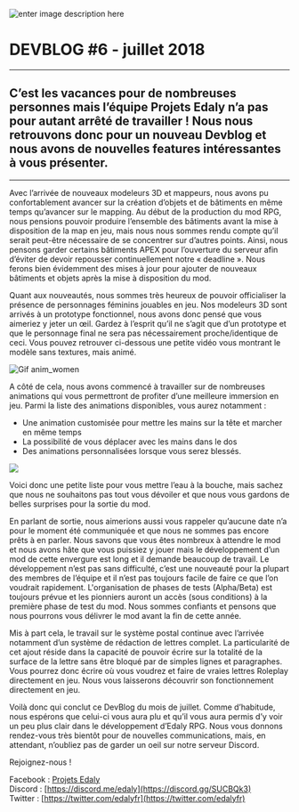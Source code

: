 ![enter image description here](https://cdn.discordapp.com/attachments/327943596873482242/661603080282046475/DB_6_Website.png)
# DEVBLOG #6 - juillet 2018

----------

## C’est les vacances pour de nombreuses personnes mais l’équipe Projets Edaly n’a pas pour autant arrêté de travailler ! Nous nous retrouvons donc pour un nouveau Devblog et nous avons de nouvelles features intéressantes à vous présenter.

----------

Avec l’arrivée de nouveaux modeleurs 3D et mappeurs, nous avons pu confortablement avancer sur la création d’objets et de bâtiments en même temps qu’avancer sur le mapping. Au début de la production du mod RPG, nous pensions pouvoir produire l’ensemble des bâtiments avant la mise à disposition de la map en jeu, mais nous nous sommes rendu compte qu’il serait peut-être nécessaire de se concentrer sur d’autres points. Ainsi, nous pensons garder certains bâtiments APEX pour l’ouverture du serveur afin d’éviter de devoir repousser continuellement notre « deadline ». Nous ferons bien évidemment des mises à jour pour ajouter de nouveaux bâtiments et objets après la mise à disposition du mod.

Quant aux nouveautés, nous sommes très heureux de pouvoir officialiser la présence de personnages féminins jouables en jeu. Nos modeleurs 3D sont arrivés à un prototype fonctionnel, nous avons donc pensé que vous aimeriez y jeter un œil. Gardez à l’esprit qu’il ne s’agit que d’un prototype et que le personnage final ne sera pas nécessairement proche/identique de ceci. Vous pouvez retrouver ci-dessous une petite vidéo vous montrant le modèle sans textures, mais animé.

![Gif anim_women](https://youtu.be/m36hCpgX4GY)

A côté de cela, nous avons commencé à travailler sur de nombreuses animations qui vous permettront de profiter d’une meilleure immersion en jeu. Parmi la liste des animations disponibles, vous aurez notamment :

-   Une animation customisée pour mettre les mains sur la tête et marcher en même temps
-   La possibilité de vous déplacer avec les mains dans le dos
-   Des animations personnalisées lorsque vous serez blessés.

![](https://www.edaly.fr/wp-content/uploads/2018/07/image2-1024x576.png)

Voici donc une petite liste pour vous mettre l’eau à la bouche, mais sachez que nous ne souhaitons pas tout vous dévoiler et que nous vous gardons de belles surprises pour la sortie du mod.

En parlant de sortie, nous aimerions aussi vous rappeler qu’aucune date n’a pour le moment été communiquée et que nous ne sommes pas encore prêts à en parler. Nous savons que vous êtes nombreux à attendre le mod et nous avons hâte que vous puissiez y jouer mais le développement d’un mod de cette envergure est long et il demande beaucoup de travail. Le développement n’est pas sans difficulté, c’est une nouveauté pour la plupart des membres de l’équipe et il n’est pas toujours facile de faire ce que l’on voudrait rapidement. L'organisation de phases de tests (Alpha/Beta) est toujours prévue et les pionniers auront un accès (sous conditions) à la première phase de test du mod. Nous sommes confiants et pensons que nous pourrons vous délivrer le mod avant la fin de cette année.

Mis à part cela, le travail sur le système postal continue avec l’arrivée notamment d’un système de rédaction de lettres complet. La particularité de cet ajout réside dans la capacité de pouvoir écrire sur la totalité de la surface de la lettre sans être bloqué par de simples lignes et paragraphes. Vous pourrez donc écrire où vous voudrez et faire de vraies lettres Roleplay directement en jeu. Nous vous laisserons découvrir son fonctionnement directement en jeu.

Voilà donc qui conclut ce DevBlog du mois de juillet. Comme d’habitude, nous espérons que celui-ci vous aura plu et qu’il vous aura permis d’y voir un peu plus clair dans le développement d’Edaly RPG. Nous vous donnons rendez-vous très bientôt pour de nouvelles communications, mais, en attendant, n’oubliez pas de garder un oeil sur notre serveur Discord.

Rejoignez-nous !

Facebook : [Projets Edaly](https://www.facebook.com/Projets-Edaly-216092102257899/)  
Discord : [https://discord.me/edaly](https://discord.gg/SUCBQk3)  
Twitter : [https://twitter.com/edalyfr](https://twitter.com/edalyfr)

